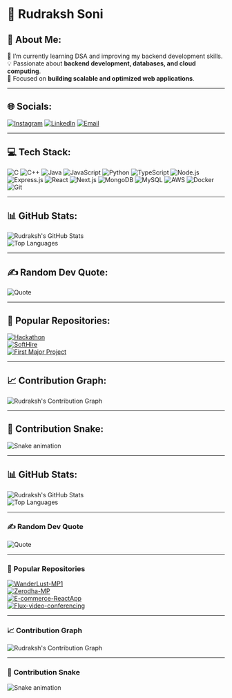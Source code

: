 # 🚀 Rudraksh Soni

## 🌟 About Me:
🌱 I’m currently learning DSA and improving my backend development skills.  
💡 Passionate about **backend development, databases, and cloud computing**.  
🎯 Focused on **building scalable and optimized web applications**.  

---

## 🌐 Socials:
[![Instagram](https://img.shields.io/badge/Instagram-%23E4405F.svg?style=for-the-badge&logo=instagram&logoColor=white)](https://www.instagram.com/rudrasoni___/)
[![LinkedIn](https://img.shields.io/badge/LinkedIn-%230077B5.svg?style=for-the-badge&logo=linkedin&logoColor=white)](https://www.linkedin.com/in/rudraksh-soni-082aa82b9/)
[![Email](https://img.shields.io/badge/Email-%23D14836.svg?style=for-the-badge&logo=gmail&logoColor=white)](mailto:rudraksh1414@gmail.com)

---

## 💻 Tech Stack:
![C](https://img.shields.io/badge/C-%2300599C.svg?style=flat-square&logo=c&logoColor=white)
![C++](https://img.shields.io/badge/C++-%2300599C.svg?style=flat-square&logo=c%2B%2B&logoColor=white)
![Java](https://img.shields.io/badge/Java-%23ED8B00.svg?style=flat-square&logo=java&logoColor=white)
![JavaScript](https://img.shields.io/badge/JavaScript-%23F7DF1E.svg?style=flat-square&logo=javascript&logoColor=black)
![Python](https://img.shields.io/badge/Python-%233776AB.svg?style=flat-square&logo=python&logoColor=white)
![TypeScript](https://img.shields.io/badge/TypeScript-%23007ACC.svg?style=flat-square&logo=typescript&logoColor=white)
![Node.js](https://img.shields.io/badge/Node.js-%2343853D.svg?style=flat-square&logo=node.js&logoColor=white)
![Express.js](https://img.shields.io/badge/Express.js-%23404d59.svg?style=flat-square&logo=express&logoColor=white)
![React](https://img.shields.io/badge/React-%2361DAFB.svg?style=flat-square&logo=react&logoColor=black)
![Next.js](https://img.shields.io/badge/Next.js-%23000000.svg?style=flat-square&logo=next.js&logoColor=white)
![MongoDB](https://img.shields.io/badge/MongoDB-%2347A248.svg?style=flat-square&logo=mongodb&logoColor=white)
![MySQL](https://img.shields.io/badge/MySQL-%234479A1.svg?style=flat-square&logo=mysql&logoColor=white)
![AWS](https://img.shields.io/badge/AWS-%23FF9900.svg?style=flat-square&logo=amazonaws&logoColor=white)
![Docker](https://img.shields.io/badge/Docker-%232496ED.svg?style=flat-square&logo=docker&logoColor=white)
![Git](https://img.shields.io/badge/Git-%23F05032.svg?style=flat-square&logo=git&logoColor=white)

---

## 📊 GitHub Stats:
![Rudraksh's GitHub Stats](https://github-readme-stats.vercel.app/api?username=Octovia7&show_icons=true&theme=radical)  
![Top Languages](https://github-readme-stats.vercel.app/api/top-langs/?username=Octovia7&layout=compact&theme=radical)

---

## ✍️ Random Dev Quote:
![Quote](https://quotes-github-readme.vercel.app/api?type=horizontal&theme=radical)

---

## 📌 Popular Repositories:
[![Hackathon](https://github-readme-stats.vercel.app/api/pin/?username=Octovia7&repo=hackathon&theme=radical)](https://github.com/Octovia7/hackathon)  
[![SoftHire](https://github-readme-stats.vercel.app/api/pin/?username=Octovia7&repo=softhire&theme=radical)](https://github.com/Octovia7/softhire)  
[![First Major Project](https://github-readme-stats.vercel.app/api/pin/?username=Octovia7&repo=firstmajorproject&theme=radical)](https://github.com/Octovia7/firstmajorproject)  

---

## 📈 Contribution Graph:
![Rudraksh's Contribution Graph](https://github-readme-activity-graph.vercel.app/graph?username=Octovia7&theme=react-dark)

---

## 🐍 Contribution Snake:
![Snake animation](https://github.com/Octovia7/Octovia7/blob/output/github-contribution-grid-snake.svg)


---

## 📊 GitHub Stats:
![Rudraksh's GitHub Stats](https://github-readme-stats.vercel.app/api?username=Octovia7&show_icons=true&theme=radical)  
![Top Languages](https://github-readme-stats.vercel.app/api/top-langs/?username=Octovia7&layout=compact&theme=radical)


---

### ✍️ **Random Dev Quote**
![Quote](https://quotes-github-readme.vercel.app/api?type=horizontal&theme=radical)

---

### 📌 **Popular Repositories**
[![WanderLust-MP1](https://github-readme-stats.vercel.app/api/pin/?username=irudraksh&repo=WanderLust-MP1&theme=radical)](https://github.com/irudraksh/WanderLust-MP1)  
[![Zerodha-MP](https://github-readme-stats.vercel.app/api/pin/?username=irudraksh&repo=Zerodha-MP&theme=radical)](https://github.com/irudraksh/Zerodha-MP)  
[![E-commerce-ReactApp](https://github-readme-stats.vercel.app/api/pin/?username=irudraksh&repo=e-commerce-ReactApp&theme=radical)](https://github.com/irudraksh/e-commerce-ReactApp)  
[![Flux-video-conferencing](https://github-readme-stats.vercel.app/api/pin/?username=irudraksh&repo=Flux-video-conferencing&theme=radical)](https://github.com/irudraksh/Flux-video-conferencing)  

---

### 📈 **Contribution Graph**
![Rudraksh's Contribution Graph](https://github-readme-activity-graph.vercel.app/graph?username=irudraksh&theme=react-dark)

---

### 🐍 **Contribution Snake**
![Snake animation](https://github.com/irudraksh/irudraksh/blob/output/github-contribution-grid-snake.svg)



